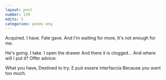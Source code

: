 ```yaml
---
layout: post
number: 139
edits: 5
categories: poems eng
---
```


Acquired. 
I have.
Fate gave. 
And I'm waiting for more,
It's not enough for me.
 
He's going. I take.
I open the drawer 
And there it is clogged...
And where will I put it? 
Offer advice:
 
What you have, 
Destined to try.
E può essere interfaccia
Because you want too much.
